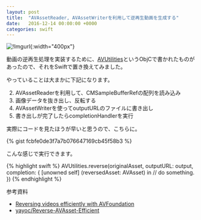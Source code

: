 ```yaml
---
layout: post
title:  "AVAssetReader, AVAssetWriterを利用して逆再生動画を生成する"
date:   2016-12-14 00:00:00 +0000
categories: swift
---
```


![!Imgurl](http://i.imgur.com/B4V6jLp.gif){:width="400px"}

動画の逆再生処理を実装するために、[AVUtilities](https://github.com/whydna/Reverse-AVAsset-Efficient)というObjCで書かれたものがあったので、それをSwiftで置き換えてみました。

やっていることは大まかに下記になります。

2. AVAssetReaderを利用して、CMSampleBufferRefの配列を読み込み
3. 画像データを抜き出し、反転する
3. AVAssetWriterを使ってoutputURLのファイルに書き出し
4. 書き出しが完了したらcompletionHandlerを実行

実際にコードを見たほうが早いと思うので、こちらに。

{% gist fcbfe0de3f7a7b076647169cb45f58b3 %}

こんな感じで実行できます。

{% highlight swift %}
AVUtilities.reverse(originalAsset, outputURL: output, completion: { [unowned self] (reversedAsset: AVAsset) in
   // do something.
})
{% endhighlight %}


参考資料  

* [Reversing videos efficiently with AVFoundation](http://www.andyhin.com/post/5/reverse-video-avfoundation)
* [yayoc/Reverse-AVAsset-Efficient](https://github.com/yayoc/Reverse-AVAsset-Efficient)
